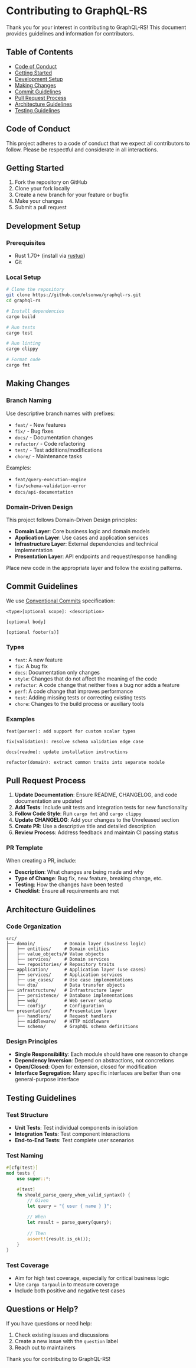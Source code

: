 # Contributing to GraphQL-RS

Thank you for your interest in contributing to GraphQL-RS! This document provides guidelines and information for contributors.

## Table of Contents

- [Code of Conduct](#code-of-conduct)
- [Getting Started](#getting-started)
- [Development Setup](#development-setup)
- [Making Changes](#making-changes)
- [Commit Guidelines](#commit-guidelines)
- [Pull Request Process](#pull-request-process)
- [Architecture Guidelines](#architecture-guidelines)
- [Testing Guidelines](#testing-guidelines)

## Code of Conduct

This project adheres to a code of conduct that we expect all contributors to follow. Please be respectful and considerate in all interactions.

## Getting Started

1. Fork the repository on GitHub
2. Clone your fork locally
3. Create a new branch for your feature or bugfix
4. Make your changes
5. Submit a pull request

## Development Setup

### Prerequisites

- Rust 1.70+ (install via [rustup](https://rustup.rs/))
- Git

### Local Setup

```bash
# Clone the repository
git clone https://github.com/elsonwu/graphql-rs.git
cd graphql-rs

# Install dependencies
cargo build

# Run tests
cargo test

# Run linting
cargo clippy

# Format code
cargo fmt
```

## Making Changes

### Branch Naming

Use descriptive branch names with prefixes:

- `feat/` - New features
- `fix/` - Bug fixes
- `docs/` - Documentation changes
- `refactor/` - Code refactoring
- `test/` - Test additions/modifications
- `chore/` - Maintenance tasks

Examples:
- `feat/query-execution-engine`
- `fix/schema-validation-error`
- `docs/api-documentation`

### Domain-Driven Design

This project follows Domain-Driven Design principles:

- **Domain Layer**: Core business logic and domain models
- **Application Layer**: Use cases and application services
- **Infrastructure Layer**: External dependencies and technical implementation
- **Presentation Layer**: API endpoints and request/response handling

Place new code in the appropriate layer and follow the existing patterns.

## Commit Guidelines

We use [Conventional Commits](https://www.conventionalcommits.org/) specification:

```
<type>[optional scope]: <description>

[optional body]

[optional footer(s)]
```

### Types

- `feat`: A new feature
- `fix`: A bug fix
- `docs`: Documentation only changes
- `style`: Changes that do not affect the meaning of the code
- `refactor`: A code change that neither fixes a bug nor adds a feature
- `perf`: A code change that improves performance
- `test`: Adding missing tests or correcting existing tests
- `chore`: Changes to the build process or auxiliary tools

### Examples

```
feat(parser): add support for custom scalar types

fix(validation): resolve schema validation edge case

docs(readme): update installation instructions

refactor(domain): extract common traits into separate module
```

## Pull Request Process

1. **Update Documentation**: Ensure README, CHANGELOG, and code documentation are updated
2. **Add Tests**: Include unit tests and integration tests for new functionality
3. **Follow Code Style**: Run `cargo fmt` and `cargo clippy`
4. **Update CHANGELOG**: Add your changes to the Unreleased section
5. **Create PR**: Use a descriptive title and detailed description
6. **Review Process**: Address feedback and maintain CI passing status

### PR Template

When creating a PR, include:

- **Description**: What changes are being made and why
- **Type of Change**: Bug fix, new feature, breaking change, etc.
- **Testing**: How the changes have been tested
- **Checklist**: Ensure all requirements are met

## Architecture Guidelines

### Code Organization

```
src/
├── domain/           # Domain layer (business logic)
│   ├── entities/     # Domain entities
│   ├── value_objects/# Value objects
│   ├── services/     # Domain services
│   └── repositories/ # Repository traits
├── application/      # Application layer (use cases)
│   ├── services/     # Application services
│   ├── use_cases/    # Use case implementations
│   └── dto/          # Data transfer objects
├── infrastructure/   # Infrastructure layer
│   ├── persistence/  # Database implementations
│   ├── web/          # Web server setup
│   └── config/       # Configuration
└── presentation/     # Presentation layer
    ├── handlers/     # Request handlers
    ├── middleware/   # HTTP middleware
    └── schema/       # GraphQL schema definitions
```

### Design Principles

- **Single Responsibility**: Each module should have one reason to change
- **Dependency Inversion**: Depend on abstractions, not concretions
- **Open/Closed**: Open for extension, closed for modification
- **Interface Segregation**: Many specific interfaces are better than one general-purpose interface

## Testing Guidelines

### Test Structure

- **Unit Tests**: Test individual components in isolation
- **Integration Tests**: Test component interactions
- **End-to-End Tests**: Test complete user scenarios

### Test Naming

```rust
#[cfg(test)]
mod tests {
    use super::*;

    #[test]
    fn should_parse_query_when_valid_syntax() {
        // Given
        let query = "{ user { name } }";
        
        // When
        let result = parse_query(query);
        
        // Then
        assert!(result.is_ok());
    }
}
```

### Test Coverage

- Aim for high test coverage, especially for critical business logic
- Use `cargo tarpaulin` to measure coverage
- Include both positive and negative test cases

## Questions or Help?

If you have questions or need help:

1. Check existing issues and discussions
2. Create a new issue with the `question` label
3. Reach out to maintainers

Thank you for contributing to GraphQL-RS!
